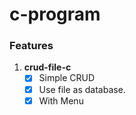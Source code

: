 # c-program

### Features
1. **crud-file-c**
    - [x] Simple CRUD
    - [x] Use file as database.
    - [x] With Menu

